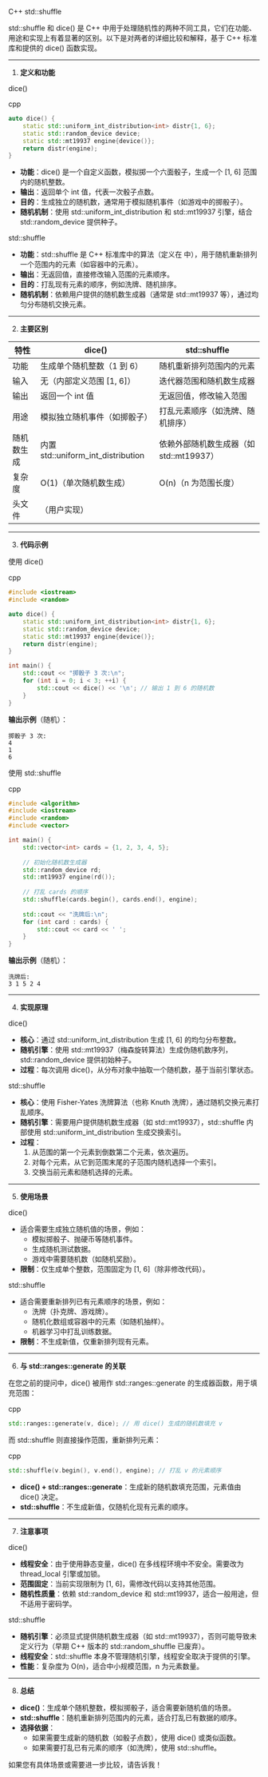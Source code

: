 C++ std::shuffle 

std::shuffle 和 dice() 是 C++ 中用于处理随机性的两种不同工具，它们在功能、用途和实现上有着显著的区别。以下是对两者的详细比较和解释，基于 C++ 标准库和提供的 dice() 函数实现。

------

1. **定义和功能**

dice()

cpp

```cpp
auto dice() {
    static std::uniform_int_distribution<int> distr{1, 6};
    static std::random_device device;
    static std::mt19937 engine{device()};
    return distr(engine);
}
```

- **功能**：dice() 是一个自定义函数，模拟掷一个六面骰子，生成一个 [1, 6] 范围内的随机整数。
- **输出**：返回单个 int 值，代表一次骰子点数。
- **目的**：生成独立的随机数，通常用于模拟随机事件（如游戏中的掷骰子）。
- **随机机制**：使用 std::uniform_int_distribution 和 std::mt19937 引擎，结合 std::random_device 提供种子。

std::shuffle

- **功能**：std::shuffle 是 C++ 标准库中的算法（定义在 <algorithm> 中），用于随机重新排列一个范围内的元素（如容器中的元素）。
- **输出**：无返回值，直接修改输入范围的元素顺序。
- **目的**：打乱现有元素的顺序，例如洗牌、随机排序。
- **随机机制**：依赖用户提供的随机数生成器（通常是 std::mt19937 等），通过均匀分布随机交换元素。

------

2. **主要区别**

| 特性       | dice()                             | std::shuffle                            |
| ---------- | ---------------------------------- | --------------------------------------- |
| 功能       | 生成单个随机整数（1 到 6）         | 随机重新排列范围内的元素                |
| 输入       | 无（内部定义范围 [1, 6]）          | 迭代器范围和随机数生成器                |
| 输出       | 返回一个 int 值                    | 无返回值，修改输入范围                  |
| 用途       | 模拟独立随机事件（如掷骰子）       | 打乱元素顺序（如洗牌、随机排序）        |
| 随机数生成 | 内置 std::uniform_int_distribution | 依赖外部随机数生成器（如 std::mt19937） |
| 复杂度     | O(1)（单次随机数生成）             | O(n)（n 为范围长度）                    |
| 头文件     | <random>（用户实现）               | <algorithm>                             |

------

3. **代码示例**

使用 dice()

cpp

```cpp
#include <iostream>
#include <random>

auto dice() {
    static std::uniform_int_distribution<int> distr{1, 6};
    static std::random_device device;
    static std::mt19937 engine{device()};
    return distr(engine);
}

int main() {
    std::cout << "掷骰子 3 次:\n";
    for (int i = 0; i < 3; ++i) {
        std::cout << dice() << '\n'; // 输出 1 到 6 的随机数
    }
}
```

**输出示例**（随机）：

```text
掷骰子 3 次:
4
1
6
```

使用 std::shuffle

cpp

```cpp
#include <algorithm>
#include <iostream>
#include <random>
#include <vector>

int main() {
    std::vector<int> cards = {1, 2, 3, 4, 5};
    
    // 初始化随机数生成器
    std::random_device rd;
    std::mt19937 engine(rd());
    
    // 打乱 cards 的顺序
    std::shuffle(cards.begin(), cards.end(), engine);
    
    std::cout << "洗牌后:\n";
    for (int card : cards) {
        std::cout << card << ' ';
    }
}
```

**输出示例**（随机）：

```text
洗牌后:
3 1 5 2 4
```

------

4. **实现原理**

dice()

- **核心**：通过 std::uniform_int_distribution 生成 [1, 6] 的均匀分布整数。
- **随机引擎**：使用 std::mt19937（梅森旋转算法）生成伪随机数序列，std::random_device 提供初始种子。
- **过程**：每次调用 dice()，从分布对象中抽取一个随机数，基于当前引擎状态。

std::shuffle

- **核心**：使用 Fisher-Yates 洗牌算法（也称 Knuth 洗牌），通过随机交换元素打乱顺序。
- **随机引擎**：需要用户提供随机数生成器（如 std::mt19937），std::shuffle 内部使用 std::uniform_int_distribution 生成交换索引。
- **过程**：
  1. 从范围的第一个元素到倒数第二个元素，依次遍历。
  2. 对每个元素，从它到范围末尾的子范围内随机选择一个索引。
  3. 交换当前元素和随机选择的元素。

------

5. **使用场景**

dice()

- 适合需要生成独立随机值的场景，例如：
  - 模拟掷骰子、抛硬币等随机事件。
  - 生成随机测试数据。
  - 游戏中需要随机数（如随机奖励）。
- **限制**：仅生成单个整数，范围固定为 [1, 6]（除非修改代码）。

std::shuffle

- 适合需要重新排列已有元素顺序的场景，例如：
  - 洗牌（扑克牌、游戏牌）。
  - 随机化数组或容器中的元素（如随机抽样）。
  - 机器学习中打乱训练数据。
- **限制**：不生成新值，仅重新排列现有元素。

------

6. **与 std::ranges::generate 的关联**

在您之前的提问中，dice() 被用作 std::ranges::generate 的生成器函数，用于填充范围：

cpp

```cpp
std::ranges::generate(v, dice); // 用 dice() 生成的随机数填充 v
```

而 std::shuffle 则直接操作范围，重新排列元素：

cpp

```cpp
std::shuffle(v.begin(), v.end(), engine); // 打乱 v 的元素顺序
```

- **dice() + std::ranges::generate**：生成新的随机数填充范围，元素值由 dice() 决定。
- **std::shuffle**：不生成新值，仅随机化现有元素的顺序。

------

7. **注意事项**

dice()

- **线程安全**：由于使用静态变量，dice() 在多线程环境中不安全。需要改为 thread_local 引擎或加锁。
- **范围固定**：当前实现限制为 [1, 6]，需修改代码以支持其他范围。
- **随机性质量**：依赖 std::random_device 和 std::mt19937，适合一般用途，但不适用于密码学。

std::shuffle

- **随机引擎**：必须显式提供随机数生成器（如 std::mt19937），否则可能导致未定义行为（早期 C++ 版本的 std::random_shuffle 已废弃）。
- **线程安全**：std::shuffle 本身不管理随机引擎，线程安全取决于提供的引擎。
- **性能**：复杂度为 O(n)，适合中小规模范围，n 为元素数量。

------

8. **总结**

- **dice()**：生成单个随机整数，模拟掷骰子，适合需要新随机值的场景。
- **std::shuffle**：随机重新排列范围内的元素，适合打乱已有数据的顺序。
- **选择依据**：
  - 如果需要生成新的随机数（如骰子点数），使用 dice() 或类似函数。
  - 如果需要打乱已有元素的顺序（如洗牌），使用 std::shuffle。

如果您有具体场景或需要进一步比较，请告诉我！